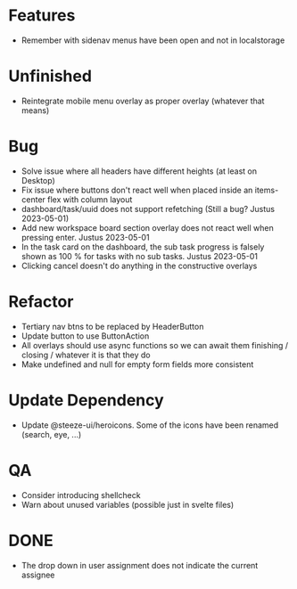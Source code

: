 # Features

-   Remember with sidenav menus have been open and not in localstorage

# Unfinished

-   Reintegrate mobile menu overlay as proper overlay (whatever that means)

# Bug

-   Solve issue where all headers have different heights (at least on Desktop)
-   Fix issue where buttons don't react well when placed inside an items-center
    flex with column layout
-   dashboard/task/uuid does not support refetching (Still a bug? Justus 2023-05-01)
-   Add new workspace board section overlay does not react well when pressing
    enter. Justus 2023-05-01
-   In the task card on the dashboard, the sub task progress is falsely shown as
    100 % for tasks with no sub tasks. Justus 2023-05-01
-   Clicking cancel doesn't do anything in the constructive overlays

# Refactor

-   Tertiary nav btns to be replaced by HeaderButton
-   Update button to use ButtonAction
-   All overlays should use async functions so we can await them finishing /
    closing / whatever it is that they do
-   Make undefined and null for empty form fields more consistent

# Update Dependency

-   Update @steeze-ui/heroicons. Some of the icons have been renamed (search, eye, ...)

# QA

-   Consider introducing shellcheck
-   Warn about unused variables (possible just in svelte files)

# DONE

-   The drop down in user assignment does not indicate the current assignee
